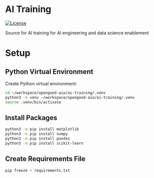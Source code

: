 # AI Training

[![License](https://img.shields.io/badge/license-MIT-blue.svg)](https://raw.githubusercontent.com/opengood-aio/ai-training/master/LICENSE)

Source for AI training for AI engineering and data science enablement

# Setup

## Python Virtual Environment

Create Python virtual environment:

```bash
cd ~/workspace/opengood-aio/ai-training/.venv
python3 -m venv ~/workspace/opengood-aio/ai-training/.venv
source .venv/bin/activate
```

## Install Packages

```bash
python3 -m pip install matplotlib
python3 -m pip install numpy
python3 -m pip install pandas
python3 -m pip install scikit-learn
```

## Create Requirements File

```bash
pip freeze > requirements.txt
```
